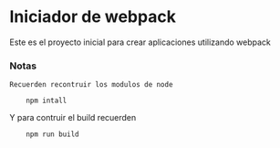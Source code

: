 # Iniciador de webpack

Este es el proyecto inicial para crear aplicaciones utilizando webpack


### Notas

    Recuerden recontruir los modulos de node

```
    npm intall
```
Y para contruir el build recuerden

```
    npm run build
```